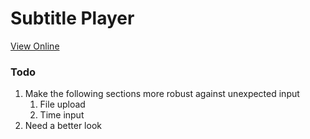 # Subtitle Player

[View Online](https://thissentenceiswrong.github.io/vue-subtitle-player/)

### Todo
1. Make the following sections more robust against unexpected input
    1. File upload
    2. Time input
2. Need a better look
